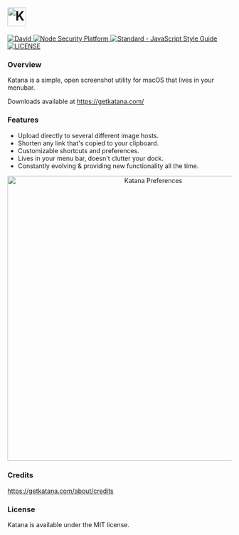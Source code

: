 # <img src='http://i.imgur.com/tfqdvrI.png' height='42' alt='Katana Icon'>

<a href='https://david-dm.org/bluegill/katana'>
  <img src='https://david-dm.org/bluegill/katana.svg' alt='David' />
</a>
  
<a href='https://nodesecurity.io/orgs/katana/projects/d24a0728-b6e7-4365-a648-e8033f9ad061'>
  <img src='https://nodesecurity.io/orgs/katana/projects/d24a0728-b6e7-4365-a648-e8033f9ad061/badge' alt='Node Security Platform' />
</a>
  
<a href='http://standardjs.com/'>
  <img src='https://img.shields.io/badge/code%20style-standard-brightgreen.svg' alt='Standard - JavaScript Style Guide'>
</a>
   
<a href='https://github.com/bluegill/katana/blob/master/LICENSE'>
  <img src='https://img.shields.io/github/license/bluegill/katana.svg' alt='LICENSE'>
</a>

### Overview
Katana is a simple, open screenshot utility for macOS that lives in your menubar.

Downloads available at https://getkatana.com/

### Features
* Upload directly to several different image hosts.
* Shorten any link that's copied to your clipboard.
* Customizable shortcuts and preferences.
* Lives in your menu bar, doesn't clutter your dock.
* Constantly evolving & providing new functionality all the time.

<div align='center'>
  <img src='http://i.imgur.com/rVVMlrT.png' width='640' alt='Katana Preferences' />
</div>

### Credits
https://getkatana.com/about/credits

### License
Katana is available under the MIT license.
